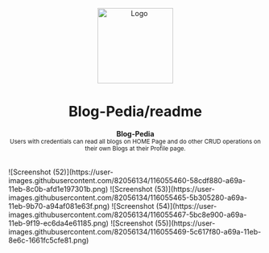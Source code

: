 <p align="center"><img src="https://raw.githubusercontent.com/andreasbm/readme/master/assets/logo-shadow.png" alt="Logo" width="150" height="150" />
</p>
<h1 align="center">Blog-Pedia/readme</h1>
<p align="center">
  <b>Blog-Pedia</b></br>
  <sub>Users with credentials can read all blogs on HOME Page and do other CRUD operations on their own Blogs at their Profile page.<sub>
</p>

<br />
![Screenshot (52)](https://user-images.githubusercontent.com/82056134/116055460-58cdf880-a69a-11eb-8c0b-afd1e197301b.png)
![Screenshot (53)](https://user-images.githubusercontent.com/82056134/116055465-5b305280-a69a-11eb-9b70-a94af081e63f.png)
![Screenshot (54)](https://user-images.githubusercontent.com/82056134/116055467-5bc8e900-a69a-11eb-9f19-ec6da4e61185.png)
![Screenshot (55)](https://user-images.githubusercontent.com/82056134/116055469-5c617f80-a69a-11eb-8e6c-1661fc5cfe81.png)
